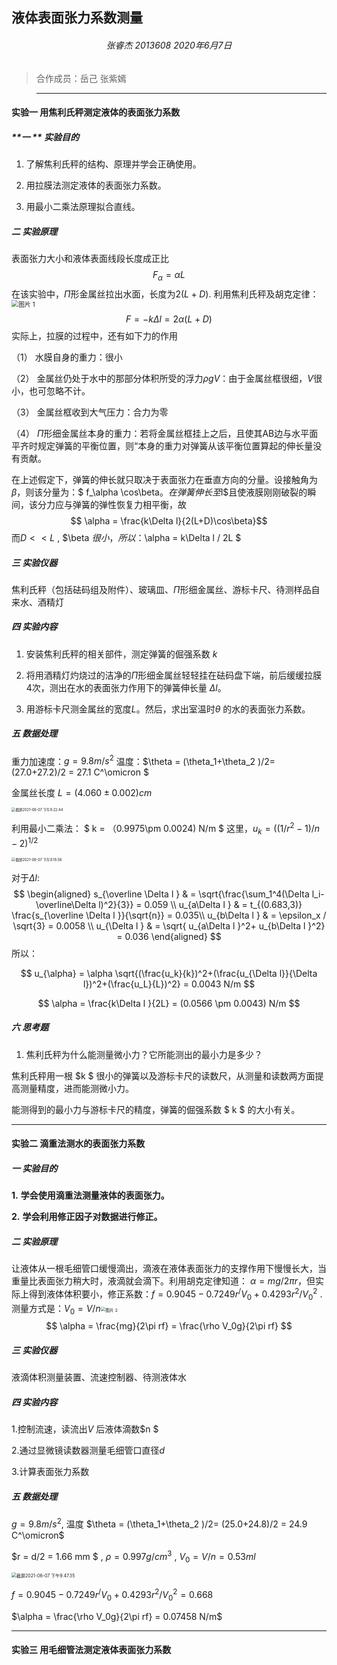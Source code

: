 ## 液体表面张力系数测量

<h6 align = "center">张睿杰   2013608  2020年6月7日</h6>

> 合作成员：岳己  张紫嫣

> ------

#### 实验一 用焦利氏秤测定液体的表面张力系数

##### **一 **  实验目的

1. 了解焦利氏秤的结构、原理并学会正确使用。

2. 用拉膜法测定液体的表面张力系数。

3. 用最小二乘法原理拟合直线。

##### 二   实验原理

表面张力大小和液体表面线段长度成正比
$$
F_{\alpha} = \alpha L
$$
在该实验中，$\Pi$形金属丝拉出水面，长度为$2(L+D)$. 利用焦利氏秤及胡克定律：<img src="/Users/zrj/Desktop/图片 1.png" alt="图片 1" style="zoom:70%;" />
$$
F = -k \Delta l = 2\alpha (L+D)
$$
实际上，拉膜的过程中，还有如下力的作用

（1）  水膜自身的重力：很小

（2） 金属丝仍处于水中的那部分体积所受的浮力$\rho gV$：由于金属丝框很细，$V$很小，也可忽略不计。

（3）  金属丝框收到大气压力：合力为零

（4）  $\Pi$形细金属丝本身的重力：若将金属丝框挂上之后，且使其AB边与水平面平齐时规定弹簧的平衡位置，则“本身的重力对弹簧从该平衡位置算起的伸长量没有贡献。

在上述假定下，弹簧的伸长就只取决于表面张力在垂直方向的分量。设接触角为$\beta$，则该分量为：$ f_\alpha \cos\beta$。在弹簧伸长至$l$且使液膜刚刚破裂的瞬间，该分力应与弹簧的弹性恢复力相平衡，故
$$
\alpha = \frac{k\Delta l}{2(L+D)\cos\beta}​
$$
而$D<<L$ , $\beta $很小，所以：$\alpha = k\Delta l / 2L $

##### 三   实验仪器

焦利氏秤（包括砝码组及附件）、玻璃皿、$\Pi$形细金属丝、游标卡尺、待测样品自来水、酒精灯

##### 四   实验内容

1. 安装焦利氏秤的相关部件，测定弹簧的倔强系数 $k$ 

2. 将用酒精灯灼烧过的洁净的$\Pi$形细金属丝轻轻挂在砝码盘下端，前后缓缓拉膜4次，测出在水的表面张力作用下的弹簧伸长量 $\Delta l$。

3. 用游标卡尺测金属丝的宽度$L$。然后，求出室温时$\theta$ 的水的表面张力系数。

##### 五   数据处理 

重力加速度：$g=9.8 m/s^2$         温度：$\theta = (\theta_1+\theta_2 )/2= (27.0+27.2)/2 = 27.1 C^\omicron $

金属丝长度 $L= (4.060\pm 0.002)cm$ 

<img src="/Users/zrj/Desktop/截屏2021-06-07 下午9.22.44.png" alt="截屏2021-06-07 下午9.22.44" style="zoom:40%;" />

利用最小二乘法： $ k = （0.9975\pm 0.0024) N/m $  这里，$u_k = ((1/r^2-1)/n-2)^{1/2}$

<img src="/Users/zrj/Desktop/截屏2021-06-07 下午9.19.38.png" alt="截屏2021-06-07 下午9.19.38" style="zoom:40%;" />

对于$\Delta l$: 
$$
\begin{aligned}
  s_{\overline \Delta l }   & = \sqrt{\frac{\sum_1^4(\Delta l_i-\overline\Delta l)^2}{3}} = 0.059 \\
  u_{a\Delta l } & = t_{(0.683,3)} \frac{s_{\overline \Delta l }}{\sqrt{n}}  = 0.035\\
  u_{b\Delta l } & = \epsilon_x / \sqrt{3} = 0.0058 \\
  u_{\Delta l } & =  \sqrt{ u_{a\Delta l }^2+ u_{b\Delta l }^2} = 0.036
\end{aligned}
$$
所以：


$$
u_{\alpha} = \alpha \sqrt{(\frac{u_k}{k})^2+(\frac{u_{\Delta l}}{\Delta l})^2+(\frac{u_L}{L})^2} = 0.0043 N/m
$$

$$
\alpha = \frac{k\Delta l }{2L} = (0.0566 \pm 0.0043) N/m
$$

##### 六   思考题

1. 焦利氏秤为什么能测量微小力？它所能测出的最小力是多少？

焦利氏秤用一根 $k $ 很小的弹簧以及游标卡尺的读数尺，从测量和读数两方面提高测量精度，进而能测微小力。

能测得到的最小力与游标卡尺的精度，弹簧的倔强系数 $  k $ 的大小有关。

------

#### 实验二 滴重法测水的表面张力系数 

##### 一   **实验目的**

**1.**  **学会使用滴重法测量液体的表面张力。**

**2.**  **学会利用修正因子对数据进行修正。**

##### 二  实验原理

让液体从一根毛细管口缓慢滴出，滴液在液体表面张力的支撑作用下慢慢长大，当重量比表面张力稍大时，液滴就会滴下。利用胡克定律知道： $\alpha = mg/2\pi r$，但实际上得到液体体积要小，修正系数：$f= 0.9045-0.7249r^/V_0+0.4293r^2/V_0^2$ . 测量方式是：$V_0 = V/n$<img src="/Users/zrj/Desktop/图片 2.png" alt="图片 2" style="zoom:48%;" />
$$
\alpha = \frac{mg}{2\pi rf} = \frac{\rho V_0g}{2\pi rf}
$$

##### 三   实验仪器

液滴体积测量装置、流速控制器、待测液体水

##### 四  实验内容

1.控制流速，读流出$V$ 后液体滴数$n $ 

2.通过显微镜读数器测量毛细管口直径$d$

3.计算表面张力系数

##### 五  数据处理

$g= 9.8 m/s^2$,  温度 $\theta = (\theta_1+\theta_2 )/2= (25.0+24.8)/2 = 24.9 C^\omicron$ 

$r = d/2 = 1.66 mm $ , $\rho = 0.997 g/cm^3$  , $V_0 = V/n = 0.53ml$ 

<img src="/Users/zrj/Library/Application Support/typora-user-images/截屏2021-06-07 下午9.47.35.png" alt="截屏2021-06-07 下午9.47.35" style="zoom:50%;" />

$f= 0.9045-0.7249r^/V_0+0.4293r^2/V_0^2 = 0.668$ 

$\alpha = \frac{\rho V_0g}{2\pi rf} = 0.07458 N/m$ 

------

#### 实验三 用毛细管法测定液体表面张力系数









